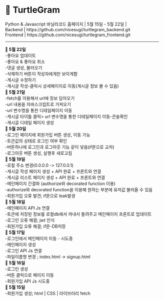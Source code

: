 <h1>🐢 TurtleGram </h1> 
Python & Javascript 바닐라코드 홈페이지 | 5월 15일 - 5월 22일 | </br>
Backend | https://github.com/nicesugi/turtlegram_backend.git</br>
Frontend | https://github.com/nicesugi/turtlegram_frontend.git
<hr>

**🌱 5월 22일</br>**
-좋아요 업데이트</br>
-좋아요 & 좋아요 취소</br>
-댓글 생성, 불러오기</br>
-삭제하기 버튼이 작성자에게만 보이게함</br>
-게시글 수정하기</br>
-게시글 작성-클릭시 상세페이지로 이동(게시글 정보 볼 수 있음)</br>
**🌱 5월 21일</br>**
-fetch를 이용해서 url에 정보 담아오기</br>
-url 내용을 자바스크립트로 가져오기</br>
-url 변수명을 통한 디테일페이지 이동</br>
-게시글 타이틀 클릭> url 변수명을 통한 디테일페이지 이동-콘솔확인</br>
-게시글 디테일 페이지 생성</br>
**🌱 5월 20일</br>**
-로그인 페이지에 회원가입 버튼 생성, 이동 가능</br>
-토큰값의 상태로 로그인 여부 확인</br>
-버튼하나에 로그인과 로그아웃 기능 같이 넣음(if문으로 교차)</br>
-로그아웃 버튼 생성, 실행후 새로고침</br>
**🌱 5월 19일</br>**
-로컬 주소 변경(0.0.0.0 -> 127.0.0.1)</br>
-게시글 작성 페이지 생성 + API 완료 + 프론트와 연결</br>
-게시글 리스트 페이지 생성 + API 완료 + 프론트와 연결</br>
-메인페이지 간결화 (authorize와 decorated function 이용)</br>
-authorize와 decorated function을 이용해 원하는 부분에 유저값 불러올 수 있음</br>
-회원가입 오류 발견; if문으로 leak발생</br>
**🌱 5월 18일</br>**
-메인페이지 API Js 연결</br>
-토큰에 저장된 정보를 로컬db에서 꺼내서 돌려주고 메인페이지 프론트로 업데이트</br>
-로그인 오류 해결; jwt 인식</br>
-회원가입 오류 해결; if문-DB저장</br> 
**🌱 5월 17일 </br>**
-로그인에서 메인페이지 이동 - 시도중</br>
-메인페이지 생성</br>
-로그인 API Js 연결</br>
-파일이름명 변경 ; index.html -> signup.html </br>
**🌱 5월 16일 </br>**
-로그인 생성</br>
-버튼 클릭으로 페이지 이동</br>
-회원가입 API Js 시도중</br>
**🌱 5월 15일 </br>**
-회원가입 생성; html | CSS | 라이브러리 fetch
